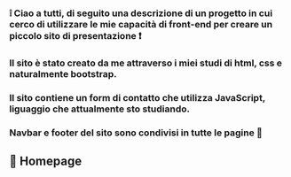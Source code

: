 ### :grey_exclamation: Ciao a tutti, di seguito una descrizione di un progetto in cui cerco di utilizzare le mie capacità di front-end per creare un piccolo sito di presentazione :exclamation:

### Il sito è stato creato da me attraverso i miei studi di html, css e naturalmente bootstrap.
### Il sito contiene un form di contatto che utilizza JavaScript, liguaggio che attualmente sto studiando.

### Navbar e footer del sito sono condivisi in tutte le pagine :dart:

## :pushpin: Homepage
### 
